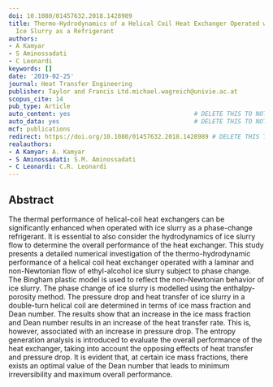 ```yaml
---
doi: 10.1080/01457632.2018.1428989
title: Thermo-Hydrodynamics of a Helical Coil Heat Exchanger Operated with a Phase-Change
  Ice Slurry as a Refrigerant
authors:
- A Kamyar
- S Aminossadati
- C Leonardi
keywords: []
date: '2019-02-25'
journal: Heat Transfer Engineering
publisher: Taylor and Francis Ltd.michael.wagreich@univie.ac.at
scopus_cite: 14
pub_type: Article
auto_content: yes                                  # DELETE THIS TO NOT AUTO GENERATE CONTENT
auto_data: yes                                     # DELETE THIS TO NOT AUTO GENERATE METADATA
mcf: publications
redirect: https://doi.org/10.1080/01457632.2018.1428989 # DELETE THIS TO NOT REDIRECT
realauthors:
- A Kamyar: A. Kamyar
- S Aminossadati: S.M. Aminossadati
- C Leonardi: C.R. Leonardi
---
```



## Abstract
The thermal performance of helical-coil heat exchangers can be significantly enhanced when operated with ice slurry as a phase-change refrigerant. It is essential to also consider the hydrodynamics of ice slurry flow to determine the overall performance of the heat exchanger. This study presents a detailed numerical investigation of the thermo-hydrodynamic performance of a helical coil heat exchanger operated with a laminar and non-Newtonian flow of ethyl-alcohol ice slurry subject to phase change. The Bingham plastic model is used to reflect the non-Newtonian behavior of ice slurry. The phase change of ice slurry is modelled using the enthalpy-porosity method. The pressure drop and heat transfer of ice slurry in a double-turn helical coil are determined in terms of ice mass fraction and Dean number. The results show that an increase in the ice mass fraction and Dean number results in an increase of the heat transfer rate. This is, however, associated with an increase in pressure drop. The entropy generation analysis is introduced to evaluate the overall performance of the heat exchanger, taking into account the opposing effects of heat transfer and pressure drop. It is evident that, at certain ice mass fractions, there exists an optimal value of the Dean number that leads to minimum irreversibility and maximum overall performance.
